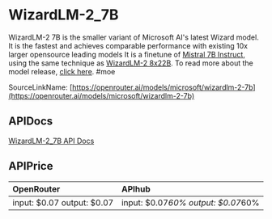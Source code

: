 # WizardLM-2_7B

WizardLM-2 7B is the smaller variant of Microsoft AI's latest Wizard model. It is the fastest and achieves comparable performance with existing 10x larger opensource leading models
It is a finetune of [Mistral 7B Instruct](/models/mistralai/mistral-7b-instruct), using the same technique as [WizardLM-2 8x22B](/models/microsoft/wizardlm-2-8x22b).
To read more about the model release, [click here](https://wizardlm.github.io/WizardLM2/).
#moe

SourceLinkName: [https://openrouter.ai/models/microsoft/wizardlm-2-7b](https://openrouter.ai/models/microsoft/wizardlm-2-7b)

## APIDocs

[WizardLM-2_7B API Docs](../apis/WizardLM-2_7B.md)

## APIPrice

| OpenRouter | APIhub |
|:---|:---|
| input: $0.07 output: $0.07 | input: $0.07*60% output: $0.07*60% |
